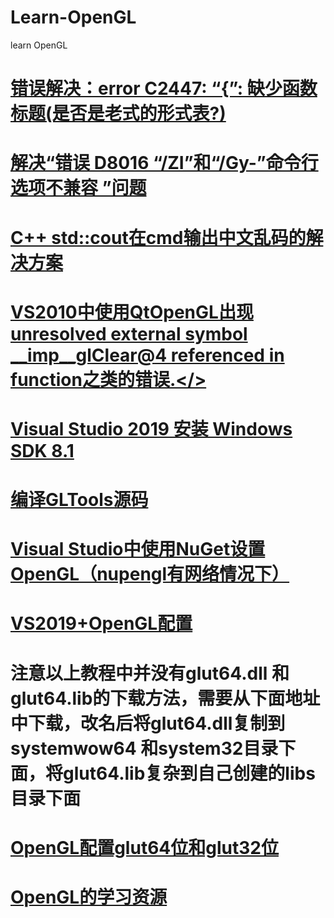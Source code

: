 # Learn-OpenGL
learn OpenGL
# <a href="https://blog.csdn.net/MASILEJFOAISEGJIAE/article/details/105712761">错误解决：error C2447: “{”: 缺少函数标题(是否是老式的形式表?)</a>
# <a href="https://blog.csdn.net/LYJ_viviani/article/details/51487877">解决“错误 D8016 “/ZI”和“/Gy-”命令行选项不兼容 ”问题</a>
# <a href="http://www.suchone.com/post/51.html">C++ std::cout在cmd输出中文乱码的解决方案</a>
# <a href="https://www.cxyzjd.com/article/weixin_33750452/86197676">VS2010中使用QtOpenGL出现 unresolved external symbol __imp__glClear@4 referenced in function之类的错误.</>
# <a href="https://blog.csdn.net/Septembre_/article/details/111320427">Visual Studio 2019 安装 Windows SDK 8.1</a>
# <a href="http://www.devacg.com/?post=1019">编译GLTools源码</a>
# <a href="https://www.jianshu.com/p/991d64d0205a">Visual Studio中使用NuGet设置OpenGL（nupengl有网络情况下）</a>
# <a href="https://blog.csdn.net/qq_41498261/article/details/109331819">VS2019+OpenGL配置</a>
# 注意以上教程中并没有glut64.dll 和glut64.lib的下载方法，需要从下面地址中下载，改名后将glut64.dll复制到systemwow64 和system32目录下面，将glut64.lib复杂到自己创建的libs目录下面
# <a href="https://blog.csdn.net/rhneqq/article/details/80935148">OpenGL配置glut64位和glut32位</a>
# <a href="https://www.cnblogs.com/liangliangh/p/3765221.html">OpenGL的学习资源</a>
